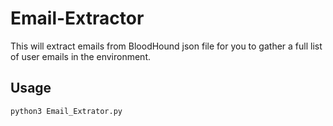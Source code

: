 # Email-Extractor
This will extract emails from BloodHound json file for you to gather a full list of user emails in the environment. 

## Usage
```
python3 Email_Extrator.py
```

